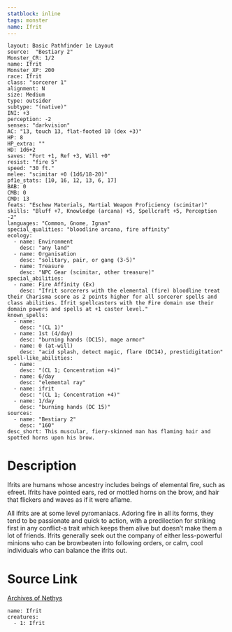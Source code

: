 ```yaml
---
statblock: inline
tags: monster
name: Ifrit
---
```

```statblock
layout: Basic Pathfinder 1e Layout
source:  "Bestiary 2"
Monster_CR: 1/2
name: Ifrit
Monster_XP: 200
race: Ifrit
class: "sorcerer 1"
alignment: N
size: Medium
type: outsider
subtype: "(native)"
INI: +3
perception: -2
senses: "darkvision"
AC: "13, touch 13, flat-footed 10 (dex +3)"
HP: 8
HP_extra: ""
HD: 1d6+2
saves: "Fort +1, Ref +3, Will +0"
resist: "fire 5"
speed: "30 ft."
melee: "scimitar +0 (1d6/18-20)"
pf1e_stats: [10, 16, 12, 13, 6, 17]
BAB: 0
CMB: 0
CMD: 13
feats: "Eschew Materials, Martial Weapon Proficiency (scimitar)"
skills: "Bluff +7, Knowledge (arcana) +5, Spellcraft +5, Perception -2"
languages: "Common, Gnome, Ignan"
special_qualities: "bloodline arcana, fire affinity"
ecology:
  - name: Environment
    desc: "any land"
  - name: Organisation
    desc: "solitary, pair, or gang (3-5)"
  - name: Treasure
    desc: "NPC Gear (scimitar, other treasure)"
special_abilities:
  - name: Fire Affinity (Ex)
    desc: "Ifrit sorcerers with the elemental (fire) bloodline treat their Charisma score as 2 points higher for all sorcerer spells and class abilities. Ifrit spellcasters with the Fire domain use their domain powers and spells at +1 caster level."
known_spells:
  - name:
    desc: "(CL 1)"
  - name: 1st (4/day)
    desc: "burning hands (DC15), mage armor"
  - name: 0 (at-will)
    desc: "acid splash, detect magic, flare (DC14), prestidigitation"
spell-like_abilities:
  - name:
    desc: "(CL 1; Concentration +4)"
  - name: 6/day
    desc: "elemental ray"
  - name: ifrit
    desc: "(CL 1; Concentration +4)"
  - name: 1/day
    desc: "burning hands (DC 15)"
sources:
  - name: "Bestiary 2"
    desc: "160"
desc_short: This muscular, fiery-skinned man has flaming hair and spotted horns upon his brow.
```
# Description
Ifrits are humans whose ancestry includes beings of elemental fire, such as efreet. Ifrits have pointed ears, red or mottled horns on the brow, and hair that flickers and waves as if it were aflame.

All ifrits are at some level pyromaniacs. Adoring fire in all its forms, they tend to be passionate and quick to action, with a predilection for striking first in any conflict-a trait which keeps them alive but doesn’t make them a lot of friends. Ifrits generally seek out the company of either less-powerful minions who can be browbeaten into following orders, or calm, cool individuals who can balance the ifrits out.
# Source Link
[Archives of Nethys](https://aonprd.com/MonsterDisplay.aspx?ItemName=Ifrit)
```encounter-table
name: Ifrit
creatures:
  - 1: Ifrit
```
